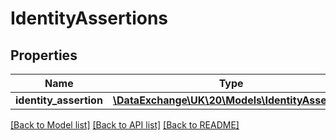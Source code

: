 # IdentityAssertions

## Properties
Name | Type | Description | Notes
------------ | ------------- | ------------- | -------------
**identity_assertion** | [**\DataExchange\UK\20\Models\IdentityAssertion**](IdentityAssertion.md) |  | [optional] 

[[Back to Model list]](../README.md#documentation-for-models) [[Back to API list]](../README.md#documentation-for-api-endpoints) [[Back to README]](../README.md)


